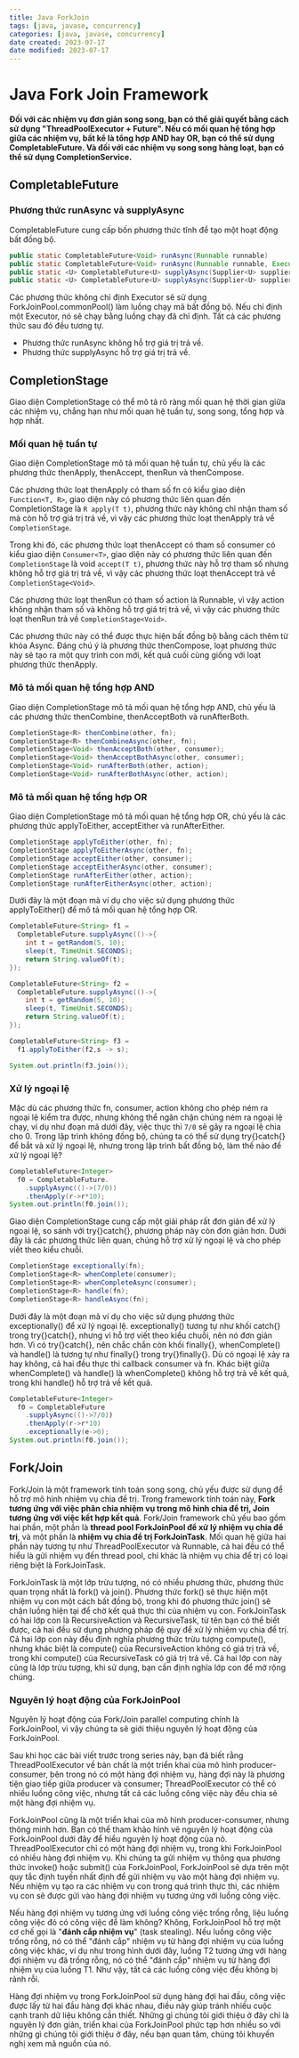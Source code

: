 ```yaml
---
title: Java ForkJoin
tags: [java, javase, concurrency]
categories: [java, javase, concurrency]
date created: 2023-07-17
date modified: 2023-07-17
---
```


# Java Fork Join Framework

**Đối với các nhiệm vụ đơn giản song song, bạn có thể giải quyết bằng cách sử dụng "ThreadPoolExecutor + Future". Nếu có mối quan hệ tổng hợp giữa các nhiệm vụ, bất kể là tổng hợp AND hay OR, bạn có thể sử dụng CompletableFuture. Và đối với các nhiệm vụ song song hàng loạt, bạn có thể sử dụng CompletionService.**

## CompletableFuture

### Phương thức runAsync và supplyAsync

CompletableFuture cung cấp bốn phương thức tĩnh để tạo một hoạt động bất đồng bộ.

```java
public static CompletableFuture<Void> runAsync(Runnable runnable)
public static CompletableFuture<Void> runAsync(Runnable runnable, Executor executor)
public static <U> CompletableFuture<U> supplyAsync(Supplier<U> supplier)
public static <U> CompletableFuture<U> supplyAsync(Supplier<U> supplier, Executor executor)
```

Các phương thức không chỉ định Executor sẽ sử dụng ForkJoinPool.commonPool() làm luồng chạy mã bất đồng bộ. Nếu chỉ định một Executor, nó sẽ chạy bằng luồng chạy đã chỉ định. Tất cả các phương thức sau đó đều tương tự.

- Phương thức runAsync không hỗ trợ giá trị trả về.
- Phương thức supplyAsync hỗ trợ giá trị trả về.

## CompletionStage

Giao diện CompletionStage có thể mô tả rõ ràng mối quan hệ thời gian giữa các nhiệm vụ, chẳng hạn như mối quan hệ tuần tự, song song, tổng hợp và hợp nhất.

### Mối quan hệ tuần tự

Giao diện CompletionStage mô tả mối quan hệ tuần tự, chủ yếu là các phương thức thenApply, thenAccept, thenRun và thenCompose.

Các phương thức loạt thenApply có tham số fn có kiểu giao diện `Function<T, R>`, giao diện này có phương thức liên quan đến CompletionStage là `R apply(T t)`, phương thức này không chỉ nhận tham số mà còn hỗ trợ giá trị trả về, vì vậy các phương thức loạt thenApply trả về `CompletionStage`.

Trong khi đó, các phương thức loạt thenAccept có tham số consumer có kiểu giao diện `Consumer<T>`, giao diện này có phương thức liên quan đến `CompletionStage` là void `accept(T t)`, phương thức này hỗ trợ tham số nhưng không hỗ trợ giá trị trả về, vì vậy các phương thức loạt thenAccept trả về `CompletionStage<Void>`.

Các phương thức loạt thenRun có tham số action là Runnable, vì vậy action không nhận tham số và không hỗ trợ giá trị trả về, vì vậy các phương thức loạt thenRun trả về `CompletionStage<Void>`.

Các phương thức này có thể được thực hiện bất đồng bộ bằng cách thêm từ khóa Async. Đáng chú ý là phương thức thenCompose, loạt phương thức này sẽ tạo ra một quy trình con mới, kết quả cuối cùng giống với loạt phương thức thenApply.

### Mô tả mối quan hệ tổng hợp AND

Giao diện CompletionStage mô tả mối quan hệ tổng hợp AND, chủ yếu là các phương thức thenCombine, thenAcceptBoth và runAfterBoth.

```java
CompletionStage<R> thenCombine(other, fn);
CompletionStage<R> thenCombineAsync(other, fn);
CompletionStage<Void> thenAcceptBoth(other, consumer);
CompletionStage<Void> thenAcceptBothAsync(other, consumer);
CompletionStage<Void> runAfterBoth(other, action);
CompletionStage<Void> runAfterBothAsync(other, action);
```

### Mô tả mối quan hệ tổng hợp OR

Giao diện CompletionStage mô tả mối quan hệ tổng hợp OR, chủ yếu là các phương thức applyToEither, acceptEither và runAfterEither.

```java
CompletionStage applyToEither(other, fn);
CompletionStage applyToEitherAsync(other, fn);
CompletionStage acceptEither(other, consumer);
CompletionStage acceptEitherAsync(other, consumer);
CompletionStage runAfterEither(other, action);
CompletionStage runAfterEitherAsync(other, action);
```

Dưới đây là một đoạn mã ví dụ cho việc sử dụng phương thức applyToEither() để mô tả mối quan hệ tổng hợp OR.

```java
CompletableFuture<String> f1 =
  CompletableFuture.supplyAsync(()->{
    int t = getRandom(5, 10);
    sleep(t, TimeUnit.SECONDS);
    return String.valueOf(t);
});

CompletableFuture<String> f2 =
  CompletableFuture.supplyAsync(()->{
    int t = getRandom(5, 10);
    sleep(t, TimeUnit.SECONDS);
    return String.valueOf(t);
});

CompletableFuture<String> f3 =
  f1.applyToEither(f2,s -> s);

System.out.println(f3.join());
```

### Xử lý ngoại lệ

Mặc dù các phương thức fn, consumer, action không cho phép ném ra ngoại lệ kiểm tra được, nhưng không thể ngăn chặn chúng ném ra ngoại lệ chạy, ví dụ như đoạn mã dưới đây, việc thực thi `7/0` sẽ gây ra ngoại lệ chia cho 0. Trong lập trình không đồng bộ, chúng ta có thể sử dụng try{}catch{} để bắt và xử lý ngoại lệ, nhưng trong lập trình bất đồng bộ, làm thế nào để xử lý ngoại lệ?

```java
CompletableFuture<Integer>
  f0 = CompletableFuture.
    .supplyAsync(()->(7/0))
    .thenApply(r->r*10);
System.out.println(f0.join());
```

Giao diện CompletionStage cung cấp một giải pháp rất đơn giản để xử lý ngoại lệ, so sánh với try{}catch{}, phương pháp này còn đơn giản hơn. Dưới đây là các phương thức liên quan, chúng hỗ trợ xử lý ngoại lệ và cho phép viết theo kiểu chuỗi.

```java
CompletionStage exceptionally(fn);
CompletionStage<R> whenComplete(consumer);
CompletionStage<R> whenCompleteAsync(consumer);
CompletionStage<R> handle(fn);
CompletionStage<R> handleAsync(fn);
```

Dưới đây là một đoạn mã ví dụ cho việc sử dụng phương thức exceptionally() để xử lý ngoại lệ. exceptionally() tương tự như khối catch{} trong try{}catch{}, nhưng vì hỗ trợ viết theo kiểu chuỗi, nên nó đơn giản hơn. Vì có try{}catch{}, nên chắc chắn còn khối finally{}, whenComplete() và handle() là tương tự như finally{} trong try{}finally{}. Dù có ngoại lệ xảy ra hay không, cả hai đều thực thi callback consumer và fn. Khác biệt giữa whenComplete() và handle() là whenComplete() không hỗ trợ trả về kết quả, trong khi handle() hỗ trợ trả về kết quả.

```java
CompletableFuture<Integer>
  f0 = CompletableFuture
    .supplyAsync(()->7/0))
    .thenApply(r->r*10)
    .exceptionally(e->0);
System.out.println(f0.join());
```

## Fork/Join

Fork/Join là một framework tính toán song song, chủ yếu được sử dụng để hỗ trợ mô hình nhiệm vụ chia để trị. Trong framework tính toán này, **Fork tương ứng với việc phân chia nhiệm vụ trong mô hình chia để trị, Join tương ứng với việc kết hợp kết quả**. Fork/Join framework chủ yếu bao gồm hai phần, một phần là **thread pool ForkJoinPool để xử lý nhiệm vụ chia để trị**, và một phần là **nhiệm vụ chia để trị ForkJoinTask**. Mối quan hệ giữa hai phần này tương tự như ThreadPoolExecutor và Runnable, cả hai đều có thể hiểu là gửi nhiệm vụ đến thread pool, chỉ khác là nhiệm vụ chia để trị có loại riêng biệt là ForkJoinTask.

ForkJoinTask là một lớp trừu tượng, nó có nhiều phương thức, phương thức quan trọng nhất là fork() và join(). Phương thức fork() sẽ thực hiện một nhiệm vụ con một cách bất đồng bộ, trong khi đó phương thức join() sẽ chặn luồng hiện tại để chờ kết quả thực thi của nhiệm vụ con. ForkJoinTask có hai lớp con là RecursiveAction và RecursiveTask, từ tên bạn có thể biết được, cả hai đều sử dụng phương pháp đệ quy để xử lý nhiệm vụ chia để trị. Cả hai lớp con này đều định nghĩa phương thức trừu tượng compute(), nhưng khác biệt là compute() của RecursiveAction không có giá trị trả về, trong khi compute() của RecursiveTask có giá trị trả về. Cả hai lớp con này cũng là lớp trừu tượng, khi sử dụng, bạn cần định nghĩa lớp con để mở rộng chúng.

### Nguyên lý hoạt động của ForkJoinPool

Nguyên lý hoạt động của Fork/Join parallel computing chính là ForkJoinPool, vì vậy chúng ta sẽ giới thiệu nguyên lý hoạt động của ForkJoinPool.

Sau khi học các bài viết trước trong series này, bạn đã biết rằng ThreadPoolExecutor về bản chất là một triển khai của mô hình producer-consumer, bên trong nó có một hàng đợi nhiệm vụ, hàng đợi này là phương tiện giao tiếp giữa producer và consumer; ThreadPoolExecutor có thể có nhiều luồng công việc, nhưng tất cả các luồng công việc này đều chia sẻ một hàng đợi nhiệm vụ.

ForkJoinPool cũng là một triển khai của mô hình producer-consumer, nhưng thông minh hơn. Bạn có thể tham khảo hình vẽ nguyên lý hoạt động của ForkJoinPool dưới đây để hiểu nguyên lý hoạt động của nó. ThreadPoolExecutor chỉ có một hàng đợi nhiệm vụ, trong khi ForkJoinPool có nhiều hàng đợi nhiệm vụ. Khi chúng ta gửi nhiệm vụ thông qua phương thức invoke() hoặc submit() của ForkJoinPool, ForkJoinPool sẽ dựa trên một quy tắc định tuyến nhất định để gửi nhiệm vụ vào một hàng đợi nhiệm vụ. Nếu nhiệm vụ tạo ra các nhiệm vụ con trong quá trình thực thi, các nhiệm vụ con sẽ được gửi vào hàng đợi nhiệm vụ tương ứng với luồng công việc.

Nếu hàng đợi nhiệm vụ tương ứng với luồng công việc trống rỗng, liệu luồng công việc đó có công việc để làm không? Không, ForkJoinPool hỗ trợ một cơ chế gọi là "**đánh cắp nhiệm vụ**" (task stealing). Nếu luồng công việc trống rỗng, nó có thể "đánh cắp" nhiệm vụ từ hàng đợi nhiệm vụ của luồng công việc khác, ví dụ như trong hình dưới đây, luồng T2 tương ứng với hàng đợi nhiệm vụ đã trống rỗng, nó có thể "đánh cắp" nhiệm vụ từ hàng đợi nhiệm vụ của luồng T1. Như vậy, tất cả các luồng công việc đều không bị rảnh rỗi.

Hàng đợi nhiệm vụ trong ForkJoinPool sử dụng hàng đợi hai đầu, công việc được lấy từ hai đầu hàng đợi khác nhau, điều này giúp tránh nhiều cuộc cạnh tranh dữ liệu không cần thiết. Những gì chúng tôi giới thiệu ở đây chỉ là nguyên lý đơn giản, triển khai của ForkJoinPool phức tạp hơn nhiều so với những gì chúng tôi giới thiệu ở đây, nếu bạn quan tâm, chúng tôi khuyến nghị xem mã nguồn của nó.
